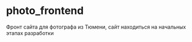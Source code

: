 # photo_frontend

Фронт сайта для фотографа из Тюмени, сайт находиться на начальных этапах разработки
